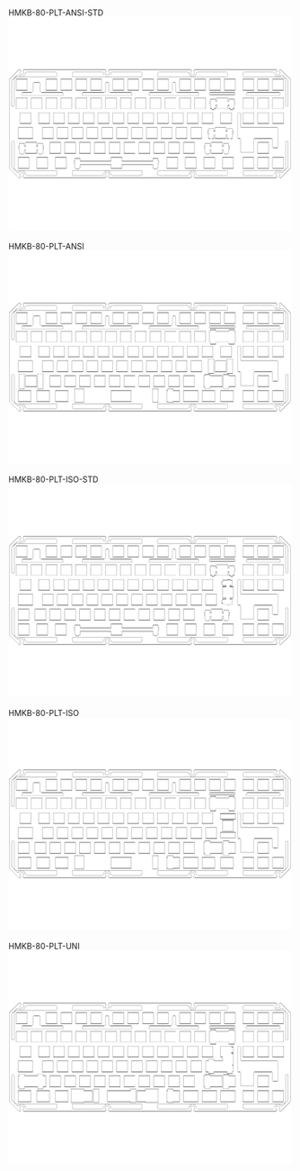 <br/>HMKB-80-PLT-ANSI-STD<br/>![image](./HMKB-80-PLT-ANSI-STD.png)<br/>
<br/>HMKB-80-PLT-ANSI<br/>![image](./HMKB-80-PLT-ANSI.png)<br/>
<br/>HMKB-80-PLT-ISO-STD<br/>![image](./HMKB-80-PLT-ISO-STD.png)<br/>
<br/>HMKB-80-PLT-ISO<br/>![image](./HMKB-80-PLT-ISO.png)<br/>
<br/>HMKB-80-PLT-UNI<br/>![image](./HMKB-80-PLT-UNI.png)<br/>
